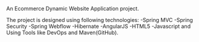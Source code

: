 An Ecommerce Dynamic Website Application project.

The project is designed using following technologies:
-Spring MVC
-Spring Security
-Spring Webflow
-Hibernate
-AngularJS
-HTML5
-Javascript
and Using Tools like DevOps and Maven(GitHub).